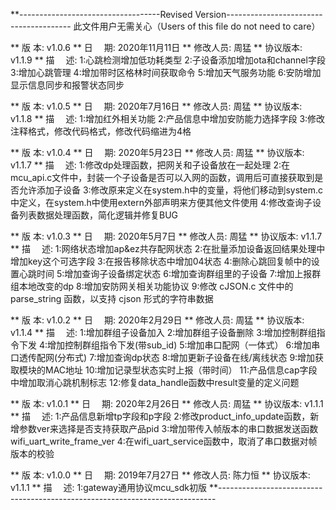 **-----------------------------------Revised Version---------------------------------------
此文件用户无需关心（Users of this file do not need to care）





** 版    本: v1.0.6
** 日　  期: 2020年11月11日
** 修改人员: 周猛
** 协议版本: v1.1.9
** 描　  述: 
			1:心跳检测增加低功耗类型
			2:子设备添加增加ota和channel字段
			3:增加心跳管理
			4:增加带时区格林时间获取命令
			5:增加天气服务功能
			6:安防增加显示信息同步和报警状态同步



** 版    本: v1.0.5
** 日　  期: 2020年7月16日
** 修改人员: 周猛
** 协议版本: v1.1.8
** 描　  述: 
			1:增加红外相关功能
			2:产品信息中增加安防能力选择字段
			3:修改注释格式，修改代码格式，修改代码缩进为4格



** 版    本: v1.0.4
** 日　  期: 2020年5月23日
** 修改人员: 周猛
** 协议版本: v1.1.7
** 描　  述: 
			1:修改dp处理函数，把网关和子设备放在一起处理
			2:在mcu_api.c文件中，封装一个子设备是否可以入网的函数，调用后可直接获取到是否允许添加子设备
			3:修改原来定义在system.h中的变量，将他们移动到system.c中定义，在system.h中使用extern外部声明来方便其他文件使用
			4:修改查询子设备列表数据处理函数，简化逻辑并修复BUG



** 版    本: v1.0.3
** 日　  期: 2020年5月7日
** 修改人员: 周猛
** 协议版本: v1.1.7
** 描　  述: 
			1:网络状态增加ap&ez共存配网状态
			2:在批量添加设备返回结果处理中增加key这个可选字段
			3:在报告移除状态中增加04状态
			4:删除心跳回复帧中的设置心跳时间
			5:增加查询子设备绑定状态
			6:增加查询群组里的子设备
			7:增加上报群组本地改变的dp
			8:增加安防网关相关功能协议
			9:修改 cJSON.c 文件中的 parse_string 函数，以支持 cjson 形式的字符串数据



** 版    本: v1.0.2
** 日　  期: 2020年2月29日
** 修改人员: 周猛
** 协议版本: v1.1.4
** 描　  述: 
			1:增加群组子设备加入
            2:增加群组子设备删除
            3:增加控制群组指令下发
            4:增加控制群组指令下发(带sub_id)
            5:增加串口配网（一体式）
            6:增加串口透传配网(分布式)
            7:增加查询dp状态
            8:增加更新子设备在线/离线状态
            9:增加获取模块的MAC地址
            10:增加记录型状态实时上报（带时间）
            11:产品信息cap字段中增加取消心跳机制标志
            12:修复data_handle函数中result变量的定义问题



** 版    本: v1.0.1
** 日　  期: 2020年2月26日
** 修改人员: 周猛
** 协议版本: v1.1.1
** 描　  述: 
			1:产品信息新增tp字段和p字段
            2:修改product_info_update函数，新增参数ver来选择是否支持获取产品pid
            3:增加带传入帧版本的串口数据发送函数wifi_uart_write_frame_ver
            4:在wifi_uart_service函数中，取消了串口数据对帧版本的校验



** 版    本: v1.0.0
** 日　  期: 2019年7月27日
** 修改人员: 陈力恒
** 协议版本: v1.1.1
** 描　  述: 
			1:gateway通用协议mcu_sdk初版
**-----------------------------------------------------------------------------